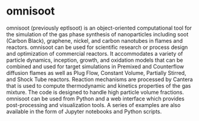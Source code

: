 # omnisoot

omnisoot (previously eptlsoot) is an object-oriented computational tool for the simulation of the gas phase synthesis of nanoparticles including soot (Carbon Black), graphene, nickel, and carbon nanotubes in flames and reactors. omnisoot can be used for scientific research or process design and optimization of commercial reactors. It accommodates a variety of particle dynamics, inception, growth, and oxidation models that can be combined and used for target simulations in Premixed and Counterflow diffusion flames as well as Plug Flow, Constant Volume, Partially Stirred, and Shock Tube reactors. Reaction mechanisms are processed by Cantera that is used to compute thermodynamic and kinetics properties of the gas mixture. The code is designed to handle high particle volume fractions. omnisoot can be used from Python and a web interface which provides post-processing and visualization tools. A series of examples are also available in the form of Jupyter notebooks and Python scripts.
